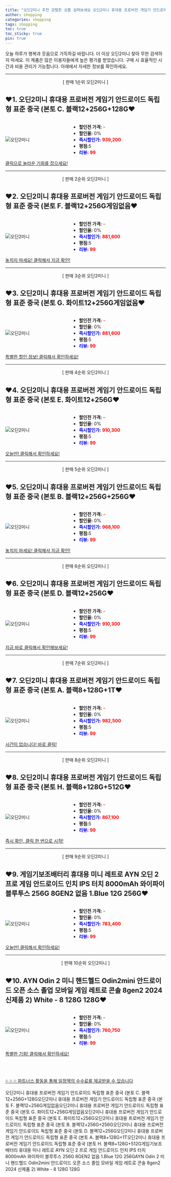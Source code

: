 ```yaml
---
title: "오딘2미니 추천 강렬한 상품 살펴보세요 오딘2미니 휴대용 프로버전 게임기 안드로이드"
author: shopping
categories: shopping
tags: shopping
toc: true
toc_sticky: true
pin: true
---
```

오늘 하루가 행복과 웃음으로 가득하길 바랍니다. 더 이상 오딘2미니 찾아 무한 검색하지 마세요. 이 제품은 많은 이용자들에게 높은 평가를 받았습니다. 구매 시 효율적인 시간과 비용 관리가 가능합니다. 아래에서 자세한 정보를 확인하세요.

---
<p class="toplist" style="margin: 0 auto; display: block; width: fit-content;">[ 판매 1순위 오딘2미니 ]</p>

<h2><strong>❤️1. 오딘2미니 휴대용 프로버전 게임기 안드로이드 독립형 표준 중국 (본토 C. 블랙12+256G+128G❤️</strong></h2>

<div style="display: flex; align-items: center;">
    <div style="flex: 0.4;">
        <img src="https://thumbnail9.coupangcdn.com/thumbnails/remote/230x230ex/image/vendor_inventory/16bd/c495daa60647d41399c6e1345d383c82d3ebeb73361a7ea21ca80f7bc9a3.jpg" alt="오딘2미니" style="max-width: 100%;">
    </div>
    <div style="flex: 0.6; margin-left: 10px;">
        <ul>
            <li><strong>할인전 가격:</strong> <del style="color: red;">-</del></li>
            <li><strong>할인율:</strong> 0%</li>
            <li><span style='color:blue'><strong>즉시할인가:</strong></span> <span style='color:red'><strong>939,200</strong></span></li>
            <li><strong>평점:</strong>5</li>
            <li><span style='color:blue'><strong>리뷰:</strong></span> <span style='color:red'><strong>99</strong></span></li>
        </ul>
    </div>
</div>
<div class="center">
    <a href="https://William4Davisa.github.io?lptag=AF9450613&subid=githubio&pageKey=8243846811&traceid=V0-153&itemId=23724503245&vendorItemId=90749306506" class="myButton">
        클릭으로 놀라운 기회를 잡으세요!
    </a>
</div>


---
<p class="toplist" style="margin: 0 auto; display: block; width: fit-content;">[ 판매 2순위 오딘2미니 ]</p>

<h2><strong>❤️2. 오딘2미니 휴대용 프로버전 게임기 안드로이드 독립형 표준 중국 (본토 F. 블랙12+256G게임없음❤️</strong></h2>

<div style="display: flex; align-items: center;">
    <div style="flex: 0.4;">
        <img src="https://thumbnail9.coupangcdn.com/thumbnails/remote/230x230ex/image/vendor_inventory/16bd/c495daa60647d41399c6e1345d383c82d3ebeb73361a7ea21ca80f7bc9a3.jpg" alt="오딘2미니" style="max-width: 100%;">
    </div>
    <div style="flex: 0.6; margin-left: 10px;">
        <ul>
            <li><strong>할인전 가격:</strong> <del style="color: red;">-</del></li>
            <li><strong>할인율:</strong> 0%</li>
            <li><span style='color:blue'><strong>즉시할인가:</strong></span> <span style='color:red'><strong>881,600</strong></span></li>
            <li><strong>평점:</strong>5</li>
            <li><span style='color:blue'><strong>리뷰:</strong></span> <span style='color:red'><strong>99</strong></span></li>
        </ul>
    </div>
</div>
<div class="center">
    <a href="https://William4Davisa.github.io?lptag=AF9450613&subid=githubio&pageKey=8243846811&traceid=V0-153&itemId=23724503248&vendorItemId=90749306519" class="myButton">
        놓치지 마세요! 클릭해서 지금 확인!
    </a>
</div>


---
<p class="toplist" style="margin: 0 auto; display: block; width: fit-content;">[ 판매 3순위 오딘2미니 ]</p>

<h2><strong>❤️3. 오딘2미니 휴대용 프로버전 게임기 안드로이드 독립형 표준 중국 (본토 G. 화이트12+256G게임없음❤️</strong></h2>

<div style="display: flex; align-items: center;">
    <div style="flex: 0.4;">
        <img src="https://thumbnail9.coupangcdn.com/thumbnails/remote/230x230ex/image/vendor_inventory/16bd/c495daa60647d41399c6e1345d383c82d3ebeb73361a7ea21ca80f7bc9a3.jpg" alt="오딘2미니" style="max-width: 100%;">
    </div>
    <div style="flex: 0.6; margin-left: 10px;">
        <ul>
            <li><strong>할인전 가격:</strong> <del style="color: red;">-</del></li>
            <li><strong>할인율:</strong> 0%</li>
            <li><span style='color:blue'><strong>즉시할인가:</strong></span> <span style='color:red'><strong>881,600</strong></span></li>
            <li><strong>평점:</strong>5</li>
            <li><span style='color:blue'><strong>리뷰:</strong></span> <span style='color:red'><strong>99</strong></span></li>
        </ul>
    </div>
</div>
<div class="center">
    <a href="https://William4Davisa.github.io?lptag=AF9450613&subid=githubio&pageKey=8243846811&traceid=V0-153&itemId=23724503246&vendorItemId=90749306509" class="myButton">
        특별한 할인 정보! 클릭해서 확인하세요!
    </a>
</div>


---
<p class="toplist" style="margin: 0 auto; display: block; width: fit-content;">[ 판매 4순위 오딘2미니 ]</p>

<h2><strong>❤️4. 오딘2미니 휴대용 프로버전 게임기 안드로이드 독립형 표준 중국 (본토 E. 화이트12+256G❤️</strong></h2>

<div style="display: flex; align-items: center;">
    <div style="flex: 0.4;">
        <img src="https://thumbnail9.coupangcdn.com/thumbnails/remote/230x230ex/image/vendor_inventory/16bd/c495daa60647d41399c6e1345d383c82d3ebeb73361a7ea21ca80f7bc9a3.jpg" alt="오딘2미니" style="max-width: 100%;">
    </div>
    <div style="flex: 0.6; margin-left: 10px;">
        <ul>
            <li><strong>할인전 가격:</strong> <del style="color: red;">-</del></li>
            <li><strong>할인율:</strong> 0%</li>
            <li><span style='color:blue'><strong>즉시할인가:</strong></span> <span style='color:red'><strong>910,300</strong></span></li>
            <li><strong>평점:</strong>5</li>
            <li><span style='color:blue'><strong>리뷰:</strong></span> <span style='color:red'><strong>99</strong></span></li>
        </ul>
    </div>
</div>
<div class="center">
    <a href="https://William4Davisa.github.io?lptag=AF9450613&subid=githubio&pageKey=8243846811&traceid=V0-153&itemId=23724503243&vendorItemId=90749306500" class="myButton">
        오늘만! 클릭해서 확인하세요!
    </a>
</div>


---
<p class="toplist" style="margin: 0 auto; display: block; width: fit-content;">[ 판매 5순위 오딘2미니 ]</p>

<h2><strong>❤️5. 오딘2미니 휴대용 프로버전 게임기 안드로이드 독립형 표준 중국 (본토 B. 블랙12+256G+256G❤️</strong></h2>

<div style="display: flex; align-items: center;">
    <div style="flex: 0.4;">
        <img src="https://thumbnail9.coupangcdn.com/thumbnails/remote/230x230ex/image/vendor_inventory/16bd/c495daa60647d41399c6e1345d383c82d3ebeb73361a7ea21ca80f7bc9a3.jpg" alt="오딘2미니" style="max-width: 100%;">
    </div>
    <div style="flex: 0.6; margin-left: 10px;">
        <ul>
            <li><strong>할인전 가격:</strong> <del style="color: red;">-</del></li>
            <li><strong>할인율:</strong> 0%</li>
            <li><span style='color:blue'><strong>즉시할인가:</strong></span> <span style='color:red'><strong>968,100</strong></span></li>
            <li><strong>평점:</strong>5</li>
            <li><span style='color:blue'><strong>리뷰:</strong></span> <span style='color:red'><strong>99</strong></span></li>
        </ul>
    </div>
</div>
<div class="center">
    <a href="https://William4Davisa.github.io?lptag=AF9450613&subid=githubio&pageKey=8243846811&traceid=V0-153&itemId=23724503247&vendorItemId=90749306515" class="myButton">
        놓치지 마세요! 클릭해서 지금 확인!
    </a>
</div>


---
<p class="toplist" style="margin: 0 auto; display: block; width: fit-content;">[ 판매 6순위 오딘2미니 ]</p>

<h2><strong>❤️6. 오딘2미니 휴대용 프로버전 게임기 안드로이드 독립형 표준 중국 (본토 D. 블랙12+256G❤️</strong></h2>

<div style="display: flex; align-items: center;">
    <div style="flex: 0.4;">
        <img src="https://thumbnail9.coupangcdn.com/thumbnails/remote/230x230ex/image/vendor_inventory/16bd/c495daa60647d41399c6e1345d383c82d3ebeb73361a7ea21ca80f7bc9a3.jpg" alt="오딘2미니" style="max-width: 100%;">
    </div>
    <div style="flex: 0.6; margin-left: 10px;">
        <ul>
            <li><strong>할인전 가격:</strong> <del style="color: red;">-</del></li>
            <li><strong>할인율:</strong> 0%</li>
            <li><span style='color:blue'><strong>즉시할인가:</strong></span> <span style='color:red'><strong>910,300</strong></span></li>
            <li><strong>평점:</strong>5</li>
            <li><span style='color:blue'><strong>리뷰:</strong></span> <span style='color:red'><strong>99</strong></span></li>
        </ul>
    </div>
</div>
<div class="center">
    <a href="https://William4Davisa.github.io?lptag=AF9450613&subid=githubio&pageKey=8243846811&traceid=V0-153&itemId=23724503250&vendorItemId=90749306526" class="myButton">
        지금 바로 클릭해서 확인해보세요!
    </a>
</div>


---
<p class="toplist" style="margin: 0 auto; display: block; width: fit-content;">[ 판매 7순위 오딘2미니 ]</p>

<h2><strong>❤️7. 오딘2미니 휴대용 프로버전 게임기 안드로이드 독립형 표준 중국 (본토 A. 블랙8+128G+1T❤️</strong></h2>

<div style="display: flex; align-items: center;">
    <div style="flex: 0.4;">
        <img src="https://thumbnail9.coupangcdn.com/thumbnails/remote/230x230ex/image/vendor_inventory/16bd/c495daa60647d41399c6e1345d383c82d3ebeb73361a7ea21ca80f7bc9a3.jpg" alt="오딘2미니" style="max-width: 100%;">
    </div>
    <div style="flex: 0.6; margin-left: 10px;">
        <ul>
            <li><strong>할인전 가격:</strong> <del style="color: red;">-</del></li>
            <li><strong>할인율:</strong> 0%</li>
            <li><span style='color:blue'><strong>즉시할인가:</strong></span> <span style='color:red'><strong>982,500</strong></span></li>
            <li><strong>평점:</strong>5</li>
            <li><span style='color:blue'><strong>리뷰:</strong></span> <span style='color:red'><strong>99</strong></span></li>
        </ul>
    </div>
</div>
<div class="center">
    <a href="https://William4Davisa.github.io?lptag=AF9450613&subid=githubio&pageKey=8243846811&traceid=V0-153&itemId=23724503244&vendorItemId=90749306503" class="myButton">
        시간이 없습니다! 바로 클릭!
    </a>
</div>


---
<p class="toplist" style="margin: 0 auto; display: block; width: fit-content;">[ 판매 8순위 오딘2미니 ]</p>

<h2><strong>❤️8. 오딘2미니 휴대용 프로버전 게임기 안드로이드 독립형 표준 중국 (본토 H. 블랙8+128G+512G❤️</strong></h2>

<div style="display: flex; align-items: center;">
    <div style="flex: 0.4;">
        <img src="https://thumbnail9.coupangcdn.com/thumbnails/remote/230x230ex/image/vendor_inventory/16bd/c495daa60647d41399c6e1345d383c82d3ebeb73361a7ea21ca80f7bc9a3.jpg" alt="오딘2미니" style="max-width: 100%;">
    </div>
    <div style="flex: 0.6; margin-left: 10px;">
        <ul>
            <li><strong>할인전 가격:</strong> <del style="color: red;">-</del></li>
            <li><strong>할인율:</strong> 0%</li>
            <li><span style='color:blue'><strong>즉시할인가:</strong></span> <span style='color:red'><strong>867,100</strong></span></li>
            <li><strong>평점:</strong>5</li>
            <li><span style='color:blue'><strong>리뷰:</strong></span> <span style='color:red'><strong>99</strong></span></li>
        </ul>
    </div>
</div>
<div class="center">
    <a href="https://William4Davisa.github.io?lptag=AF9450613&subid=githubio&pageKey=8243846811&traceid=V0-153&itemId=23724503249&vendorItemId=90749306521" class="myButton">
        즉시 확인, 클릭 한 번으로 시작!
    </a>
</div>


---
<p class="toplist" style="margin: 0 auto; display: block; width: fit-content;">[ 판매 9순위 오딘2미니 ]</p>

<h2><strong>❤️9. 게임기보조배터리 휴대용 미니 레트로 AYN 오딘 2 프로 게임 안드로이드 인치 IPS 터치 8000mAh 와이파이 블루투스 256G 8GEN2 없음 1.Blue 12G 256G❤️</strong></h2>

<div style="display: flex; align-items: center;">
    <div style="flex: 0.4;">
        <img src="https://thumbnail7.coupangcdn.com/thumbnails/remote/230x230ex/image/vendor_inventory/1e87/468fb97117afc33eeddfed5a0eac977d5399a3542b0fef6d4e51a545940b.jpg" alt="오딘2미니" style="max-width: 100%;">
    </div>
    <div style="flex: 0.6; margin-left: 10px;">
        <ul>
            <li><strong>할인전 가격:</strong> <del style="color: red;">-</del></li>
            <li><strong>할인율:</strong> 0%</li>
            <li><span style='color:blue'><strong>즉시할인가:</strong></span> <span style='color:red'><strong>783,400</strong></span></li>
            <li><strong>평점:</strong>5</li>
            <li><span style='color:blue'><strong>리뷰:</strong></span> <span style='color:red'><strong>99</strong></span></li>
        </ul>
    </div>
</div>
<div class="center">
    <a href="https://William4Davisa.github.io?lptag=AF9450613&subid=githubio&pageKey=7764654337&traceid=V0-153&itemId=20946868771&vendorItemId=88756295560" class="myButton">
        오늘만! 클릭해서 확인하세요!
    </a>
</div>


---
<p class="toplist" style="margin: 0 auto; display: block; width: fit-content;">[ 판매 10순위 오딘2미니 ]</p>

<h2><strong>❤️10. AYN Odin 2 미니 핸드헬드 Odin2mini 안드로이드 오픈 소스 졸업 모바일 게임 레트로 콘솔 8gen2 2024 신제품 2) White - 8 128G 128G❤️</strong></h2>

<div style="display: flex; align-items: center;">
    <div style="flex: 0.4;">
        <img src="https://thumbnail6.coupangcdn.com/thumbnails/remote/230x230ex/image/vendor_inventory/50f6/8401f0ba915189468935535815c753e249735c4c6f88d4488d9f3ac281ad.jpg" alt="오딘2미니" style="max-width: 100%;">
    </div>
    <div style="flex: 0.6; margin-left: 10px;">
        <ul>
            <li><strong>할인전 가격:</strong> <del style="color: red;">-</del></li>
            <li><strong>할인율:</strong> 0%</li>
            <li><span style='color:blue'><strong>즉시할인가:</strong></span> <span style='color:red'><strong>760,750</strong></span></li>
            <li><strong>평점:</strong>5</li>
            <li><span style='color:blue'><strong>리뷰:</strong></span> <span style='color:red'><strong>99</strong></span></li>
        </ul>
    </div>
</div>
<div class="center">
    <a href="https://William4Davisa.github.io?lptag=AF9450613&subid=githubio&pageKey=8217532357&traceid=V0-153&itemId=23608876604&vendorItemId=90634548341" class="myButton">
        특별한 기회! 클릭해서 확인하세요!
    </a>
</div>

<br><br><br>[💦 💦 💦 파트너스 활동을 통해 일정액의 수수료를 제공받을 수 있습니다](https://link.coupang.com/a/bcpT2c)<br><br>오딘2미니 휴대용 프로버전 게임기 안드로이드 독립형 표준 중국 (본토 C. 블랙12+256G+128G오딘2미니 휴대용 프로버전 게임기 안드로이드 독립형 표준 중국 (본토 F. 블랙12+256G게임없음오딘2미니 휴대용 프로버전 게임기 안드로이드 독립형 표준 중국 (본토 G. 화이트12+256G게임없음오딘2미니 휴대용 프로버전 게임기 안드로이드 독립형 표준 중국 (본토 E. 화이트12+256G오딘2미니 휴대용 프로버전 게임기 안드로이드 독립형 표준 중국 (본토 B. 블랙12+256G+256G오딘2미니 휴대용 프로버전 게임기 안드로이드 독립형 표준 중국 (본토 D. 블랙12+256G오딘2미니 휴대용 프로버전 게임기 안드로이드 독립형 표준 중국 (본토 A. 블랙8+128G+1T오딘2미니 휴대용 프로버전 게임기 안드로이드 독립형 표준 중국 (본토 H. 블랙8+128G+512G게임기보조배터리 휴대용 미니 레트로 AYN 오딘 2 프로 게임 안드로이드 인치 IPS 터치 8000mAh 와이파이 블루투스 256G 8GEN2 없음 1.Blue 12G 256GAYN Odin 2 미니 핸드헬드 Odin2mini 안드로이드 오픈 소스 졸업 모바일 게임 레트로 콘솔 8gen2 2024 신제품 2) White - 8 128G 128G